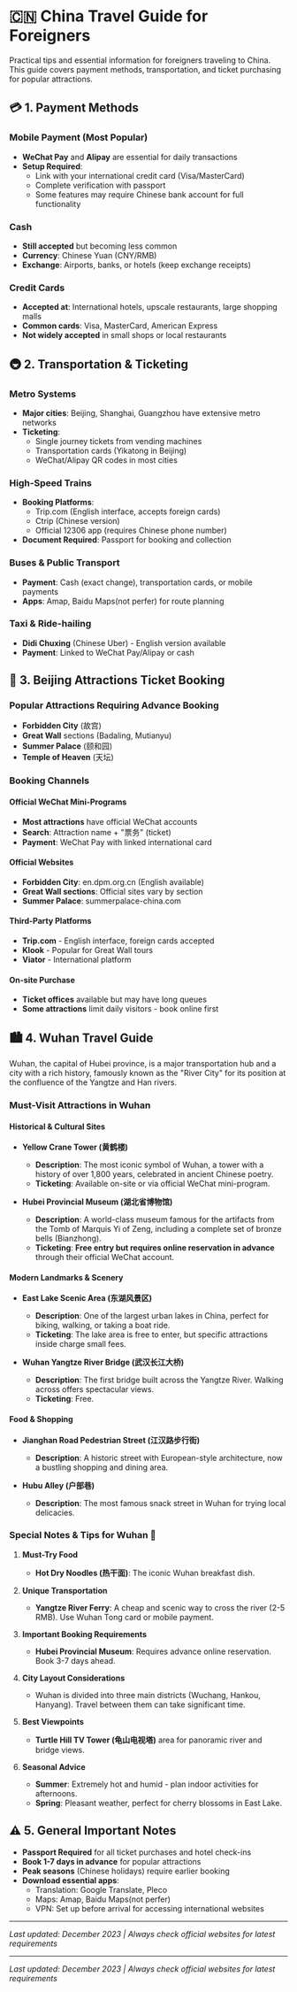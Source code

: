 # 🇨🇳 China Travel Guide for Foreigners

Practical tips and essential information for foreigners traveling to China. This guide covers payment methods, transportation, and ticket purchasing for popular attractions.

## 💳 1. Payment Methods

### Mobile Payment (Most Popular)
- **WeChat Pay** and **Alipay** are essential for daily transactions
- **Setup Required**:
  - Link with your international credit card (Visa/MasterCard)
  - Complete verification with passport
  - Some features may require Chinese bank account for full functionality

### Cash
- **Still accepted** but becoming less common
- **Currency**: Chinese Yuan (CNY/RMB)
- **Exchange**: Airports, banks, or hotels (keep exchange receipts)

### Credit Cards
- **Accepted at**: International hotels, upscale restaurants, large shopping malls
- **Common cards**: Visa, MasterCard, American Express
- **Not widely accepted** in small shops or local restaurants

## 🚇 2. Transportation & Ticketing

### Metro Systems
- **Major cities**: Beijing, Shanghai, Guangzhou have extensive metro networks
- **Ticketing**:
  - Single journey tickets from vending machines
  - Transportation cards (Yikatong in Beijing)
  - WeChat/Alipay QR codes in most cities

### High-Speed Trains
- **Booking Platforms**:
  - Trip.com (English interface, accepts foreign cards)
  - Ctrip (Chinese version)
  - Official 12306 app (requires Chinese phone number)
- **Document Required**: Passport for booking and collection

### Buses & Public Transport
- **Payment**: Cash (exact change), transportation cards, or mobile payments
- **Apps**: Amap, Baidu Maps(not perfer) for route planning

### Taxi & Ride-hailing
- **Didi Chuxing** (Chinese Uber) - English version available
- **Payment**: Linked to WeChat Pay/Alipay or cash

## 🏯 3. Beijing Attractions Ticket Booking

### Popular Attractions Requiring Advance Booking
- **Forbidden City** (故宫)
- **Great Wall** sections (Badaling, Mutianyu)
- **Summer Palace** (颐和园)
- **Temple of Heaven** (天坛)

### Booking Channels

#### Official WeChat Mini-Programs
- **Most attractions** have official WeChat accounts
- **Search**: Attraction name + "票务" (ticket)
- **Payment**: WeChat Pay with linked international card

#### Official Websites
- **Forbidden City**: en.dpm.org.cn (English available)
- **Great Wall sections**: Official sites vary by section
- **Summer Palace**: summerpalace-china.com

#### Third-Party Platforms
- **Trip.com** - English interface, foreign cards accepted
- **Klook** - Popular for Great Wall tours
- **Viator** - International platform

#### On-site Purchase
- **Ticket offices** available but may have long queues
- **Some attractions** limit daily visitors - book online first

## 🏙️ 4. Wuhan Travel Guide

Wuhan, the capital of Hubei province, is a major transportation hub and a city with a rich history, famously known as the "River City" for its position at the confluence of the Yangtze and Han rivers.

### Must-Visit Attractions in Wuhan

#### Historical & Cultural Sites
- **Yellow Crane Tower (黄鹤楼)**
  - **Description**: The most iconic symbol of Wuhan, a tower with a history of over 1,800 years, celebrated in ancient Chinese poetry.
  - **Ticketing**: Available on-site or via official WeChat mini-program.

- **Hubei Provincial Museum (湖北省博物馆)**
  - **Description**: A world-class museum famous for the artifacts from the Tomb of Marquis Yi of Zeng, including a complete set of bronze bells (Bianzhong).
  - **Ticketing**: **Free entry but requires online reservation in advance** through their official WeChat account.

#### Modern Landmarks & Scenery
- **East Lake Scenic Area (东湖风景区)**
  - **Description**: One of the largest urban lakes in China, perfect for biking, walking, or taking a boat ride.
  - **Ticketing**: The lake area is free to enter, but specific attractions inside charge small fees.

- **Wuhan Yangtze River Bridge (武汉长江大桥)**
  - **Description**: The first bridge built across the Yangtze River. Walking across offers spectacular views.
  - **Ticketing**: Free.

#### Food & Shopping
- **Jianghan Road Pedestrian Street (江汉路步行街)**
  - **Description**: A historic street with European-style architecture, now a bustling shopping and dining area.

- **Hubu Alley (户部巷)**
  - **Description**: The most famous snack street in Wuhan for trying local delicacies.

### Special Notes & Tips for Wuhan 📝

1. **Must-Try Food**
   - **Hot Dry Noodles (热干面)**: The iconic Wuhan breakfast dish.

2. **Unique Transportation**
   - **Yangtze River Ferry**: A cheap and scenic way to cross the river (2-5 RMB). Use Wuhan Tong card or mobile payment.

3. **Important Booking Requirements**
   - **Hubei Provincial Museum**: Requires advance online reservation. Book 3-7 days ahead.

4. **City Layout Considerations**
   - Wuhan is divided into three main districts (Wuchang, Hankou, Hanyang). Travel between them can take significant time.

5. **Best Viewpoints**
   - **Turtle Hill TV Tower (龟山电视塔)** area for panoramic river and bridge views.

6. **Seasonal Advice**
   - **Summer**: Extremely hot and humid - plan indoor activities for afternoons.
   - **Spring**: Pleasant weather, perfect for cherry blossoms in East Lake.

## ⚠️ 5. General Important Notes

- **Passport Required** for all ticket purchases and hotel check-ins
- **Book 1-7 days in advance** for popular attractions
- **Peak seasons** (Chinese holidays) require earlier booking
- **Download essential apps**:
  - Translation: Google Translate, Pleco
  - Maps: Amap, Baidu Maps(not perfer)
  - VPN: Set up before arrival for accessing international websites

---

*Last updated: December 2023 | Always check official websites for latest requirements*

---

*Last updated: December 2023 | Always check official websites for latest requirements*